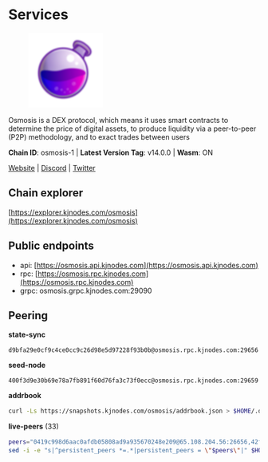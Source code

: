 # Services

<figure><img src="https://raw.githubusercontent.com/kj89/cosmos-images/main/logos/osmosis.png" width="150" alt=""><figcaption></figcaption></figure>

Osmosis is a DEX protocol, which means it uses smart contracts  to determine the price of digital assets, to produce liquidity  via a peer-to-peer (P2P) methodology, and to exact trades between users

**Chain ID**: osmosis-1 | **Latest Version Tag**: v14.0.0 | **Wasm**: ON

[Website](https://osmosis.zone) | [Discord](https://discord.gg/osmosis) | [Twitter](https://twitter.com/osmosiszone)




## Chain explorer
[https://explorer.kjnodes.com/osmosis](https://explorer.kjnodes.com/osmosis)

## Public endpoints

* api: [https://osmosis.api.kjnodes.com](https://osmosis.api.kjnodes.com)
* rpc: [https://osmosis.rpc.kjnodes.com](https://osmosis.rpc.kjnodes.com)
* grpc: osmosis.grpc.kjnodes.com:29090

## Peering

**state-sync**

```text
d9bfa29e0cf9c4ce0cc9c26d98e5d97228f93b0b@osmosis.rpc.kjnodes.com:29656
```

**seed-node**

```text
400f3d9e30b69e78a7fb891f60d76fa3c73f0ecc@osmosis.rpc.kjnodes.com:29659
```

**addrbook**
```bash
curl -Ls https://snapshots.kjnodes.com/osmosis/addrbook.json > $HOME/.osmosisd/config/addrbook.json
```

**live-peers** (33)
```bash
peers="0419c998d6aac0afdb05808ad9a935670248e209@65.108.204.56:26656,42f42a4b3527b927d5002d45abd37f66ecdd4861@51.178.74.75:16656,82e224c9640048a6513c589e904c0d903bb99f32@74.118.140.23:26656,8e72d0b37a9dc16ea58c0da705caa6530badd6ce@138.197.68.193:26656,d9bfa29e0cf9c4ce0cc9c26d98e5d97228f93b0b@65.109.88.38:29656,729219c108c059824ea9a17c09d11adc99226db4@66.172.36.139:36656,3197daa0ee5245b17a546be032ff0f6814e1d1db@148.251.191.239:26656,6b1dd134b30aeaeb2f21f33bd2cd0370a2275501@138.68.6.165:26656,1c02ae0be21e3b08d9beadf91c26aec4193d2659@135.181.22.238:26656,43785e5ffd8783393ea8094f77efcee5bdbcdce3@78.141.244.18:26656,bfb67b2ae345955d6bc0991450120669c683386e@149.56.25.66:26656,47e4075978458bfc382630b2a46aabbbbf7977b2@143.198.234.114:26656,20913e92e8b9ea2d80ad34edd9b52e97886cf616@54.37.30.181:26656,a6283307952423c1751431c220d11ed36b61ed84@143.110.237.113:26656,30e9432879d5b0976b88e52120dc12338e40fc33@65.108.108.176:26656,42745690b41f6a7515c4a87d88efda2e82b55b76@78.46.94.183:26656,4e38d3caa1554d7f46a2654fa9997554c13f61f2@95.216.96.61:26656,e0fbdbdce6ec8797412751edd00fbaf114c42fad@34.220.226.204:26656,f4b811759e55f665180545ad5e1b42573f660861@135.181.181.251:26656,e613079d9b1c1c688963215a975cc9b29722f4fb@65.108.238.103:12556,724cef11bbe866269b3d67f7dd5ea539cc4096bf@198.244.164.186:26656,6178f129efa76d235436e2156959d0acb4772c6a@65.108.128.168:36656,407267ac44b20a0a4258d0bbca1c9f657bf88d08@74.118.143.19:26656,e81c3c20833cfb5d652a9c842c9f1c8b1835479d@108.61.190.21:26656,4a837e3411b0281f00c07706cfea72d3ebc575f1@176.9.38.49:26656,6cbb7b7bddf723a28925fae2c19eb7be41ef687c@34.71.161.134:26656,2736d870197d443e463b4ff4b7b52f1cec920030@45.63.39.14:26656,9b1bfb99d9eb04af32510ed8e3eb83c59448662f@95.214.52.220:26656,32e9d4a7413dd5393c8be004bee68dea683be839@65.21.227.95:2004,e153cc49052d67280dfdd6d660f3d98622905850@209.133.193.74:26656,bc7ad831ef3e5c91a8570d2bf3548be4d7d587a1@18.159.135.176:26656,15f13f67865d93235c1dfc9f6b9390f9c24d0559@3.15.176.200:26656,d8e616474295a62dbbe831d1552873401ae0c2a5@65.108.121.110:16656"
sed -i -e "s|^persistent_peers *=.*|persistent_peers = \"$peers\"|" $HOME/.osmosisd/config/config.toml
```
